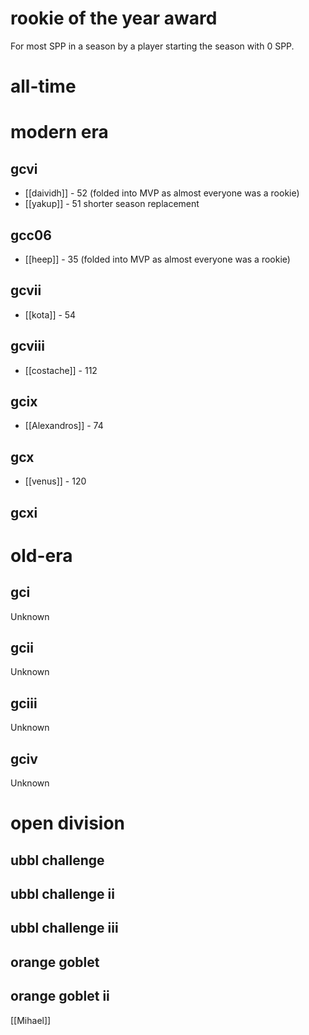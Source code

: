 # rookie of the year award

For most SPP in a season by a player starting the season with 0 SPP.

# all-time


# modern era

## gcvi

* [[daividh]] - 52 (folded into MVP as almost everyone was a rookie)
* [[yakup]] - 51 shorter season replacement

## gcc06

* [[heep]] - 35 (folded into MVP as almost everyone was a rookie)

## gcvii

* [[kota]] - 54

## gcviii

* [[costache]] - 112

## gcix

* [[Alexandros]] - 74

## gcx

* [[venus]] - 120

## gcxi



# old-era

## gci

Unknown

## gcii

Unknown

## gciii

Unknown

## gciv

Unknown

# open division

## ubbl challenge

## ubbl challenge ii

## ubbl challenge iii

## orange goblet

## orange goblet ii

[[Mihael]]
